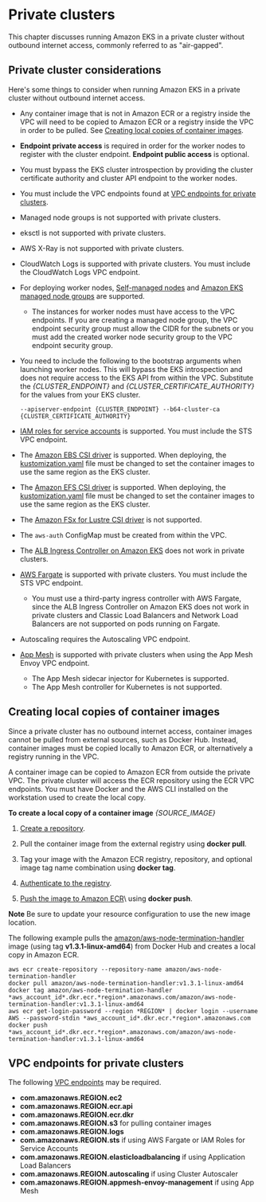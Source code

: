 # Private clusters<a name="private-clusters"></a>

This chapter discusses running Amazon EKS in a private cluster without outbound internet access, commonly referred to as "air-gapped".

## Private cluster considerations<a name="private-cluster-considerations"></a>

Here's some things to consider when running Amazon EKS in a private cluster without outbound internet access\.
+ Any container image that is not in Amazon ECR or a registry inside the VPC will need to be copied to Amazon ECR or a registry inside the VPC in order to be pulled\. See [Creating local copies of container images](#creating-local-copies-of-container-images)\.
+ **Endpoint private access** is required in order for the worker nodes to register with the cluster endpoint\. **Endpoint public access** is optional\.
+ You must bypass the EKS cluster introspection by providing the cluster certificate authority and cluster API endpoint to the worker nodes\.
+ You must include the VPC endpoints found at [VPC endpoints for private clusters](#vpc-endpoints-for-private-clusters)\.
+ Managed node groups is not supported with private clusters\.
+ eksctl is not supported with private clusters\.
+ AWS X-Ray is not supported with private clusters\.
+ CloudWatch Logs is supported with private clusters\. You must include the CloudWatch Logs VPC endpoint\.
+ For deploying worker nodes, [Self-managed nodes](launch-workers#self-managed-nodes) and [Amazon EKS managed node groups](launch-workers#amazon-eks-managed-node-groups) are supported\.
  + The instances for worker nodes must have access to the VPC endpoints\. If you are creating a managed node group, the VPC endpoint security group must allow the CIDR for the subnets or you must add the created worker node security group to the VPC endpoint security group\.
+ You need to include the following to the bootstrap arguments when launching worker nodes\. This will bypass the EKS introspection and does not require access to the EKS API from within the VPC\. Substitute the *{CLUSTER_ENDPOINT}* and *{CLUSTER_CERTIFICATE_AUTHORITY}* for the values from your EKS cluster\.

   ```
   --apiserver-endpoint {CLUSTER_ENDPOINT} --b64-cluster-ca {CLUSTER_CERTIFICATE_AUTHORITY}
   ```

+ [IAM roles for service accounts](iam-roles-for-service-accounts) is supported\. You must include the STS VPC endpoint\.
+ The [Amazon EBS CSI driver](ebs-csi) is supported\. When deploying, the [kustomization.yaml](https://github.com/kubernetes-sigs/aws-ebs-csi-driver/blob/master/deploy/kubernetes/overlays/stable/kustomization.yaml) file must be changed to set the container images to use the same region as the EKS cluster\.
+ The [Amazon EFS CSI driver](efs-csi) is supported\. When deploying, the [kustomization.yaml](https://github.com/kubernetes-sigs/aws-efs-csi-driver/blob/master/deploy/kubernetes/overlays/stable/kustomization.yaml) file must be changed to set the container images to use the same region as the EKS cluster\.
+ The [Amazon FSx for Lustre CSI driver](fsx-csi) is not supported\.
+ The `aws-auth` ConfigMap must be created from within the VPC\.
+ The [ALB Ingress Controller on Amazon EKS](alb-ingress) does not work in private clusters\.
+ [AWS Fargate](fargate) is supported with private clusters. You must include the STS VPC endpoint\.
   + You must use a third-party ingress controller with AWS Fargate, since the ALB Ingress Controller on Amazon EKS does not work in private clusters and Classic Load Balancers and Network Load Balancers are not supported on pods running on Fargate\.
+ Autoscaling requires the Autoscaling VPC endpoint\.
+ [App Mesh](appmesh-getting-started) is supported with private clusters when using the App Mesh Envoy VPC endpoint\.
  + The App Mesh sidecar injector for Kubernetes is supported\.
  + The App Mesh controller for Kubernetes is not supported\.

## Creating local copies of container images<a name="creating-local-copies-of-container-images"></a>

Since a private cluster has no outbound internet access, container images cannot be pulled from external sources, such as Docker Hub. Instead, container images must be copied locally to Amazon ECR, or alternatively a registry running in the VPC.

A container image can be copied to Amazon ECR from outside the private VPC. The private cluster will access the ECR repository using the ECR VPC endpoints. You must have Docker and the AWS CLI installed on the workstation used to create the local copy.

**To create a local copy of a container image** *{SOURCE_IMAGE}*

1. [Create a repository](https://docs.aws.amazon.com/AmazonECR/latest/userguide/repository-create.html)\.

1. Pull the container image from the external registry using **docker pull**\.

1. Tag your image with the Amazon ECR registry, repository, and optional image tag name combination using **docker tag**\.

1. [Authenticate to the registry](https://docs.aws.amazon.com/AmazonECR/latest/userguide/Registries.html#registry_auth)\.

1. [Push the image to Amazon ECR](https://docs.aws.amazon.com/AmazonECR/latest/userguide/docker-push-ecr-image.html)\ using **docker push**.

**Note**
Be sure to update your resource configuration to use the new image location.

The following example pulls the [amazon/aws-node-termination-handler](https://hub.docker.com/r/amazon/aws-node-termination-handler) image (using tag **v1.3.1-linux-amd64**) from Docker Hub and creates a local copy in Amazon ECR.

```
aws ecr create-repository --repository-name amazon/aws-node-termination-handler
docker pull amazon/aws-node-termination-handler:v1.3.1-linux-amd64
docker tag amazon/aws-node-termination-handler *aws_account_id*.dkr.ecr.*region*.amazonaws.com/amazon/aws-node-termination-handler:v1.3.1-linux-amd64
aws ecr get-login-password --region *REGION* | docker login --username AWS --password-stdin *aws_account_id*.dkr.ecr.*region*.amazonaws.com
docker push *aws_account_id*.dkr.ecr.*region*.amazonaws.com/amazon/aws-node-termination-handler:v1.3.1-linux-amd64
```

## VPC endpoints for private clusters<a name="vpc-endpoints-for-private-clusters"></a>

The following [VPC endpoints](https://docs.aws.amazon.com/vpc/latest/userguide/vpc-endpoints.html) may be required.

+ **com.amazonaws.REGION.ec2**
+ **com.amazonaws.REGION.ecr.api**
+ **com.amazonaws.REGION.ecr.dkr**
+ **com.amazonaws.REGION.s3** for pulling container images
+ **com.amazonaws.REGION.logs**
+ **com.amazonaws.REGION.sts** if using AWS Fargate or IAM Roles for Service Accounts
+ **com.amazonaws.REGION.elasticloadbalancing** if using Application Load Balancers
+ **com.amazonaws.REGION.autoscaling** if using Cluster Autoscaler
+ **com.amazonaws.REGION.appmesh-envoy-management** if using App Mesh
